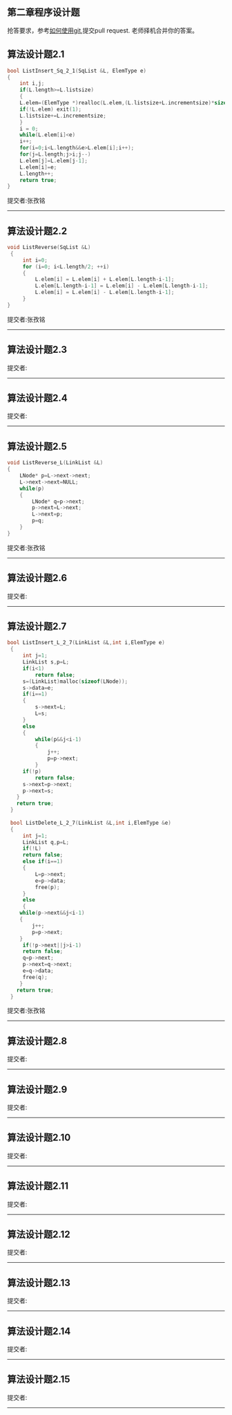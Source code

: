 ## 第二章程序设计题
抢答要求，参考[如何使用git](https://github.com/xiufengcheng/DATASTRUCTURE/tree/master/tools_download/GitHub%20%E6%95%99%E7%A8%8B),提交pull request. 老师择机合并你的答案。


## 算法设计题2.1
```C
bool ListInsert_Sq_2_1(SqList &L, ElemType e)
{  
    int i,j;
    if(L.length>=L.listsize)  
    {                  
	L.elem=(ElemType *)realloc(L.elem,(L.listsize+L.incrementsize)*sizeof(ElemType));
	if(!L.elem) exit(1);                  
	L.listsize+=L.incrementsize;           
    }
    i = 0;
    while(L.elem[i]<e)          
	i++;
    for(i=0;i<L.length&&e>L.elem[i];i++); 
    for(j=L.length;j>i;j--)               
	L.elem[j]=L.elem[j-1];
    L.elem[i]=e;                           
    L.length++;                           
    return true;   
}
```
提交者:张孜铭

----------------



## 算法设计题2.2
```C
void ListReverse(SqList &L)
 {
     int i=0;
     for (i=0; i<L.length/2; ++i)
     {
         L.elem[i] = L.elem[i] + L.elem[L.length-i-1];
         L.elem[L.length-i-1] = L.elem[i] - L.elem[L.length-i-1];
         L.elem[i] = L.elem[i] - L.elem[L.length-i-1];
     }
}
```
提交者:张孜铭

----------------



## 算法设计题2.3

提交者:

----------------



## 算法设计题2.4

提交者:

----------------



## 算法设计题2.5
```C
void ListReverse_L(LinkList &L)  
{   
    LNode* p=L->next->next;
    L->next->next=NULL;
    while(p)  
    {  
        LNode* q=p->next;  
        p->next=L->next;  
        L->next=p;  
        p=q;
    }  
}  
```
提交者:张孜铭

----------------



## 算法设计题2.6

提交者:

----------------



## 算法设计题2.7
```C
bool ListInsert_L_2_7(LinkList &L,int i,ElemType e)
 { 
     int j=1; 
     LinkList s,p=L; 
     if(i<1) 
         return false;
     s=(LinkList)malloc(sizeof(LNode)); 
     s->data=e; 
     if(i==1)
     { 
         s->next=L; 
         L=s; 
     }
     else
     { 
         while(p&&j<i-1) 
         { 
             j++; 
             p=p->next; 
         }
     if(!p) 
         return false; 
     s->next=p->next;
     p->next=s; 
   }
   return true; 
 }
 
 bool ListDelete_L_2_7(LinkList &L,int i,ElemType &e)
 { 
     int j=1; 
     LinkList q,p=L; 
     if(!L) 
     return false; 
     else if(i==1) 
     { 
         L=p->next; 
         e=p->data; 
         free(p);
     }
     else
     { 
	while(p->next&&j<i-1) 
	{ 
		j++; 
		p=p->next; 
	}
	 if(!p->next||j>i-1) 
	 return false; 
	 q=p->next; 
	 p->next=q->next; 
	 e=q->data; 
	 free(q);
    }   
   return true; 
 }
 ```
提交者:张孜铭

----------------



## 算法设计题2.8

提交者:

----------------



## 算法设计题2.9

提交者:

----------------



## 算法设计题2.10

提交者:

----------------



## 算法设计题2.11

提交者:

----------------



## 算法设计题2.12

提交者:

----------------



## 算法设计题2.13

提交者:

----------------



## 算法设计题2.14

提交者:

----------------



## 算法设计题2.15

提交者:

----------------
